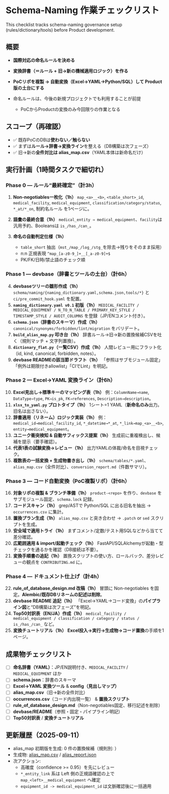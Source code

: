 # Schema-Naming 作業チェックリスト

This checklist tracks schema-naming governance setup (rules/dictionary/tools) before Product development.

## 概要

- **国際対応の命名ルールを決める**
- **変換辞書（＝ルール + 旧→新の機械適用ロジック）を作る**
- **PoCリポを複製 → 自動変換（Excel→YAML→Python/SQL）して Product 版の土台にする**

- 命名ルールは、今後の新規プロジェクトでも利用することが前提
  - PoCからProductの変換のみ今回限りの作業となる

## スコープ（再確認）

- ✅ 既存PoCのDBは**使わない／触らない**
- ✅ まずは**ルール→辞書→変換ライン**を整える（DB構築は次フェーズ）
- ✅ 旧→新の**全件対比は alias_map.csv**（YAML本体は新命名だけ）

## 実行計画（1時間タスクで細切れ）

### Phase 0 — ルール“最終確定”（計3h）

1. **Non-negotiables一枚化（1h）**
   `map_<a>__<b>`, `<table_short>_id`, `medical_facility`, `medical_equipment`, `classification/category/status`, `*_at/*_on`, 制約名ルール を1ページに。

2. **語彙の最終合意（1h）**
   `medical_entity → medical_equipment`、`facility`は汎用予約、Booleansは `is_/has_/can_`。

3. **命名の自動判定仕様（1h）**
    - `table_short` 抽出（`mst_/map_/log_/stg_`を除去→残りをそのまま採用）
    - n\:n 正規表現 `^map_[a-z0-9_]+__[_a-z0-9]+$`
    - PK/FK/日時/禁止語のチェック順

### Phase 1 — devbase（辞書とツールの土台）（計6h）

4. **devbaseツリーの雛形作成（1h）**
   `schema/naming/{naming_dictionary.yaml,schema.json,tools/*}` と `ci/pre_commit_hook.yaml` を配置。
5. **`naming_dictionary.yaml v0.1` 初版（1h）**
   `MEDICAL_FACILITY / MEDICAL_EQUIPMENT / N_TO_N_TABLE / PRIMARY_KEY_STYLE / TIMESTAMP_STYLE / AUDIT_COLUMNS` を登録（JP/ENコメント付き）。
6. **`schema.json`（辞書のスキーマ）作成（1h）**
   `canonical/synonyms/forbidden/lint/migration` をバリデート。
7. **`build_alias_map.py` 叩き台（1h）**
   辞書ルール→旧→新の置換候補CSVを吐く（規則マッチ + 文字列置換）。
8. **`dictionary_flat.py`（一覧CSV）作成（1h）**
   人間レビュー用にフラット化（id, kind, canonical, forbidden, notes）。
9. **devbase READMEの該当節ドラフト（1h）**
   「参照はサブモジュール固定」「例外は期限付きallowlist」「CIでLint」を明記。

### Phase 2 — Excel→YAML 変換ライン（計6h）

10. **Excel見出し→標準キーのマッピング表（1h）**
    例：`ColumnName→name`, `DataType→type`, `PK→is_pk`, `FK→references`, `Description→description`。
11. **`xlsx_to_yaml.py` プロトタイプ（1h）**
    1シート=1 YAML（**新命名のみ**出力。旧名は出さない）。
12. **辞書適用（リネーム）ロジック実装（1h）**
    例：`medical_id→medical_facility_id`, `*_datetime→*_at`, `*_link→map_<a>__<b>`, `entity→medical_equipment`。
13. **ユニーク衝突検知 & 自動サフィックス提案（1h）**
    生成前に重複検出し、候補を提示（要手確認）。
14. **代表1表の試験変換→レビュー（1h）**
    出力YAMLの体裁/命名を目視チェック。
15. **複数表の一括変換 + 生成物書き出し（1h）**
    `schema/tables/*.yaml`、`alias_map.csv`（全件対比）、`conversion_report.md`（件数サマリ）。

### Phase 3 — コード自動変換（PoC複製リポ）（計6h）

16. **対象リポの複製 & ブランチ準備（1h）**
    `product-<repo>` を作り、`devbase` をサブモジュール固定、`schema.lock` 記録。
17. **コードスキャン（1h）**
    grep/ASTで Python/SQL に出る旧名を抽出 → `occurrences.csv` に集計。
18. **置換プラン生成（1h）**
    `alias_map.csv` と突き合わせ → `.patch` or `sed` スクリプトを生成。
19. **安全域で適用トライ（1h）**
    まずコメント/定数/テスト用SQLなどから当てて差分確認。
20. **広範囲適用 & import/起動チェック（1h）**
    FastAPI/SQLAlchemyが起動・型チェックを通るかを確認（DB接続は不要）。
21. **変換手順書の追記（1h）**
    置換スクリプトの使い方、ロールバック、差分レビューの観点を `CONTRIBUTING.md` に。

### Phase 4 — ドキュメント仕上げ（計4h）

22. **rule\_of\_database\_design.md 改稿（1h）**
    冒頭に Non-negotiables を固定。**Alembic/既存DBリネームの記述は削除**。
23. **devbase README 追記（1h）**
    「Excel→YAML→コード変換」の**パイプライン図**と“DB構築は次フェーズ”を明記。
24. **Top50対訳表（EN/JA）作成（1h）**
    `medical_facility / medical_equipment / classification / category / status / is_/has_/can_` など。
25. **変換チュートリアル（1h）**
    **Excel投入→実行→生成物→コード置換**の手順を1ページ。

## 成果物チェックリスト

- [ ] **命名辞書（YAML）**：JP/EN説明付き、`MEDICAL_FACILITY` / `MEDICAL_EQUIPMENT` ほか
- [ ] **schema.json**：辞書のスキーマ
- [ ] **Excel→YAML 変換ツール** & **config（見出しマップ）**
- [ ] **alias_map.csv**（旧→新の全件対比）
- [ ] **occurrences.csv**（コード内出現一覧） & **置換スクリプト**
- [ ] **rule_of_database_design.md**（Non-negotiables固定、移行記述を削除）
- [ ] **devbase/README**（参照・固定・パイプライン明記）
- [ ] **Top50対訳表** / **変換チュートリアル**

## 更新履歴（2025-09-11）
- alias_map 初期版を生成: 0 件の置換候補（規則別: ）
- 生成物: [alias_map.csv](alias_map.csv) / [alias_report.json](alias_report.json)
- 次アクション:
  - 高確度（confidence >= 0.95）を先にレビュー
  - `*_entity_link` 系は Left 側の正規語確認の上で `map_<left>__medical_equipment` へ確定
  - `equipment_id -> medical_equipment_id` は文脈確認後に一括適用
